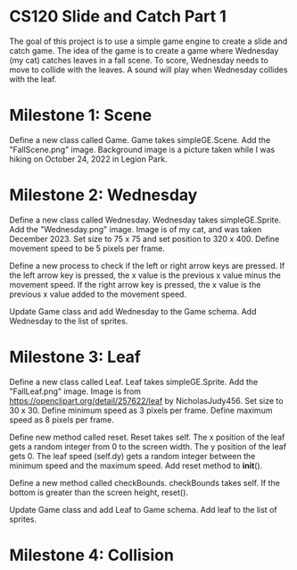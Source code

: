 # CS120 Slide and Catch Part 1

The goal of this project is to use a simple game engine to create a slide and catch game. The idea of the game is to create a game where Wednesday (my cat) catches leaves in a fall scene. To score, Wednesday needs to move to collide with the leaves. A sound will play when Wednesday collides with the leaf.

# Milestone 1: Scene 

Define a new class called Game. Game takes simpleGE.Scene. Add the "FallScene.png" image. Background image is a picture taken while I was hiking on October 24, 2022 in Legion Park. 

# Milestone 2: Wednesday 

Define a new class called Wednesday. Wednesday takes simpleGE.Sprite. Add the "Wednesday.png" image. Image is of my cat, and was taken December 2023. Set size to 75 x 75 and set position to 320 x 400. Define movement speed to be 5 pixels per frame. 

Define a new process to check if the left or right arrow keys are pressed. If the left arrow key is pressed, the x value is the previous x value minus the movement speed. If the right arrow key is pressed, the x value is the previous x value added to the movement speed. 

Update Game class and add Wednesday to the Game schema. Add Wednesday to the list of sprites. 

# Milestone 3: Leaf

Define a new class called Leaf. Leaf takes simpleGE.Sprite. Add the "FallLeaf.png" image. Image is from https://openclipart.org/detail/257622/leaf by NicholasJudy456. Set size to 30 x 30. Define minimum speed as 3 pixels per frame. Define maximum speed as 8 pixels per frame. 

Define new method called reset. Reset takes self. The x position of the leaf gets a random integer from 0 to the screen width. The y position of the leaf gets 0. The leaf speed (self.dy) gets a random integer between the minimum speed and the maximum speed. Add reset method to __init__().

Define a new method called checkBounds. checkBounds takes self. If the bottom is greater than the screen height, reset(). 

Update Game class and add Leaf to Game schema. Add leaf to the list of sprites. 

# Milestone 4: Collision
